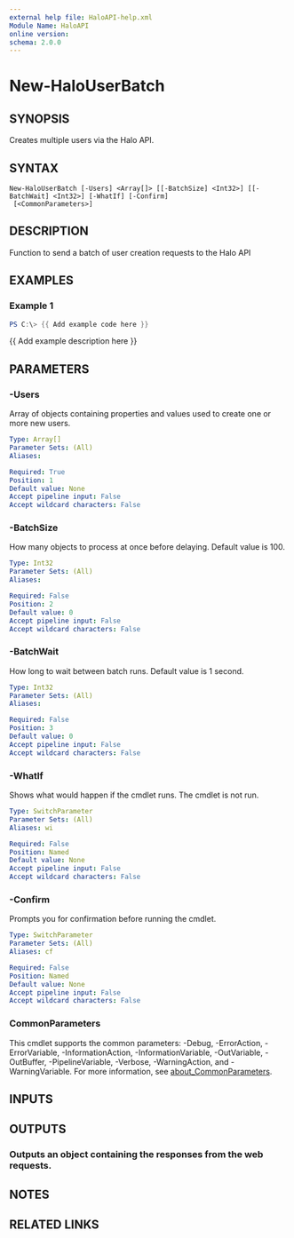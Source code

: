 ```yaml
---
external help file: HaloAPI-help.xml
Module Name: HaloAPI
online version:
schema: 2.0.0
---
```


# New-HaloUserBatch

## SYNOPSIS
Creates multiple users via the Halo API.

## SYNTAX

```
New-HaloUserBatch [-Users] <Array[]> [[-BatchSize] <Int32>] [[-BatchWait] <Int32>] [-WhatIf] [-Confirm]
 [<CommonParameters>]
```

## DESCRIPTION
Function to send a batch of user creation requests to the Halo API

## EXAMPLES

### Example 1
```powershell
PS C:\> {{ Add example code here }}
```

{{ Add example description here }}

## PARAMETERS

### -Users
Array of objects containing properties and values used to create one or more new users.

```yaml
Type: Array[]
Parameter Sets: (All)
Aliases:

Required: True
Position: 1
Default value: None
Accept pipeline input: False
Accept wildcard characters: False
```

### -BatchSize
How many objects to process at once before delaying.
Default value is 100.

```yaml
Type: Int32
Parameter Sets: (All)
Aliases:

Required: False
Position: 2
Default value: 0
Accept pipeline input: False
Accept wildcard characters: False
```

### -BatchWait
How long to wait between batch runs.
Default value is 1 second.

```yaml
Type: Int32
Parameter Sets: (All)
Aliases:

Required: False
Position: 3
Default value: 0
Accept pipeline input: False
Accept wildcard characters: False
```

### -WhatIf
Shows what would happen if the cmdlet runs.
The cmdlet is not run.

```yaml
Type: SwitchParameter
Parameter Sets: (All)
Aliases: wi

Required: False
Position: Named
Default value: None
Accept pipeline input: False
Accept wildcard characters: False
```

### -Confirm
Prompts you for confirmation before running the cmdlet.

```yaml
Type: SwitchParameter
Parameter Sets: (All)
Aliases: cf

Required: False
Position: Named
Default value: None
Accept pipeline input: False
Accept wildcard characters: False
```

### CommonParameters
This cmdlet supports the common parameters: -Debug, -ErrorAction, -ErrorVariable, -InformationAction, -InformationVariable, -OutVariable, -OutBuffer, -PipelineVariable, -Verbose, -WarningAction, and -WarningVariable. For more information, see [about_CommonParameters](http://go.microsoft.com/fwlink/?LinkID=113216).

## INPUTS

## OUTPUTS

### Outputs an object containing the responses from the web requests.
## NOTES

## RELATED LINKS
